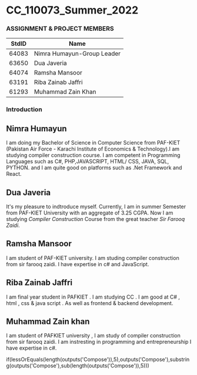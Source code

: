 # CC_110073_Summer_2022 #
### ASSIGNMENT & PROJECT MEMBERS ###
StdID | Name
------------ | -------------
64083 | Nimra Humayun-Group Leader
63650 | Dua Javeria
64074 | Ramsha Mansoor
63191 | Riba Zainab Jaffri
61293 | Muhammad Zain Khan

### Introduction ###

## Nimra Humayun ##

I am doing my Bachelor of Science in Computer Science from PAF-KIET (Pakistan Air Force - Karachi Institute of Economics & Technology).I am studying compiler construction course. I am competent in Programming Languages such as C#, PHP,JAVASCRIPT, HTML/ CSS, JAVA, SQL, PYTHON. and I am quite good on platforms such as .Net Framework and React.

## Dua Javeria ##

It's my pleasure to indtroduce myself. Currently, I am in summer Semester from PAF-KIET University with an aggregate of 3.25 CGPA. Now I am studying *Compiler Construction* Course from the great  teacher *Sir Farooq Zaidi*.

## Ramsha Mansoor ##

I am student of PAF-KIET university. I am studing compiler construction from sir farooq zaidi. I have expertise in c# and JavaScript.

## Riba Zainab Jaffri ##

I am final year student in PAFKIET . I am studying CC . I am good at C# , html , css & java script . As well as frontend & backend development.

## Muhammad Zain khan ##
I am student of PAFKIET university , I am study of compiler construction from sir farooq zaidi.
I am instresting in programming and entrepreneurship 
I have expertise in c#.


if(lessOrEquals(length(outputs('Compose')),5),outputs('Compose'),substring(outputs('Compose'),sub(length(outputs('Compose')),5)))
